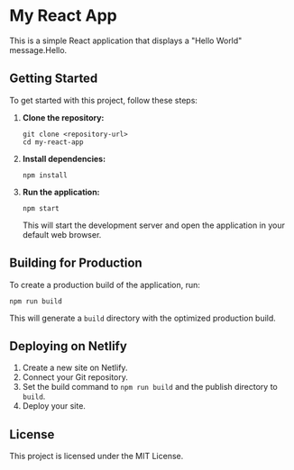 # My React App

This is a simple React application that displays a "Hello World" message.Hello.

## Getting Started

To get started with this project, follow these steps:

1. **Clone the repository:**
   ```
   git clone <repository-url>
   cd my-react-app
   ```

2. **Install dependencies:**
   ```
   npm install
   ```

3. **Run the application:**
   ```
   npm start
   ```

   This will start the development server and open the application in your default web browser.

## Building for Production

To create a production build of the application, run:
```
npm run build
```

This will generate a `build` directory with the optimized production build.

## Deploying on Netlify

1. Create a new site on Netlify.
2. Connect your Git repository.
3. Set the build command to `npm run build` and the publish directory to `build`.
4. Deploy your site.

## License

This project is licensed under the MIT License.